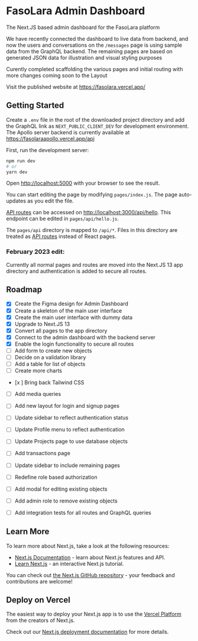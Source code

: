 # FasoLara Admin Dashboard

The Next.JS based admin dashboard for the FasoLara platform

We have recently connected the dashboard to live data from backend, and now the users and conversations on the `/messages` page is using sample data from the GraphQL backend.  The remaining pages are based on generated JSON data for illustration and visual styling purposes

Curently completed scaffolding the various pages and initial routing with more changes coming soon to the Layout

Visit the published website at https://fasolara.vercel.app/

## Getting Started

Create a `.env` file in the root of the downloaded project directory and add the GraphQL link as `NEXT_PUBLIC_CLIENT_DEV` for development environment. The Apollo server backend is currently available at https://fasolaraapollo.vercel.app/api

First, run the development server:

```bash
npm run dev
# or
yarn dev
```

Open [http://localhost:5000](http://localhost:5000) with your browser to see the result.

You can start editing the page by modifying `pages/index.js`. The page auto-updates as you edit the file.

[API routes](https://nextjs.org/docs/api-routes/introduction) can be accessed on [http://localhost:3000/api/hello](http://localhost:3000/api/hello). This endpoint can be edited in `pages/api/hello.js`.

The `pages/api` directory is mapped to `/api/*`. Files in this directory are treated as [API routes](https://nextjs.org/docs/api-routes/introduction) instead of React pages.

### February 2023 edit:

Currently all normal pages and routes are moved into the Next.JS 13 app directory and authentication is added to secure all routes. 

## Roadmap

- [x] Create the Figma design for Admin Dashboard
-  [x] Create a skeleton of the main user interface
- [x] Create the main user interface with dummy data
- [x] Upgrade to Next.JS 13
- [x] Convert all pages to the app directory
- [x] Connect to the admin dashboard with the backend server
- [x] Enable the login functionality to secure all routes
- [ ] Add form to create new objects 
- [ ]  Decide on a validation library
- [ ]  Add a table for list of objects
- [ ]  Create more charts
- [x ]  Bring back Tailwind CSS
- [ ]  Add media queries
- [ ] Add new layout for login and signup pages
- [ ] Update sidebar to reflect authentication status
- [ ] Update Profile menu to reflect authentication
- [ ] Update Projects page to use database objects
- [ ] Add transactions page
- [ ] Update sidebar to include remaining pages
- [ ] Redefine role based authorization
- [ ] Add modal for editing existing objects
- [ ] Add admin role to remove existing objects
- [ ] Add integration tests for all routes and GraphQL queries


## Learn More

To learn more about Next.js, take a look at the following resources:

- [Next.js Documentation](https://nextjs.org/docs) - learn about Next.js features and API.
- [Learn Next.js](https://nextjs.org/learn) - an interactive Next.js tutorial.

You can check out [the Next.js GitHub repository](https://github.com/vercel/next.js/) - your feedback and contributions are welcome!

## Deploy on Vercel

The easiest way to deploy your Next.js app is to use the [Vercel Platform](https://vercel.com/new?utm_medium=default-template&filter=next.js&utm_source=create-next-app&utm_campaign=create-next-app-readme) from the creators of Next.js.

Check out our [Next.js deployment documentation](https://nextjs.org/docs/deployment) for more details.
